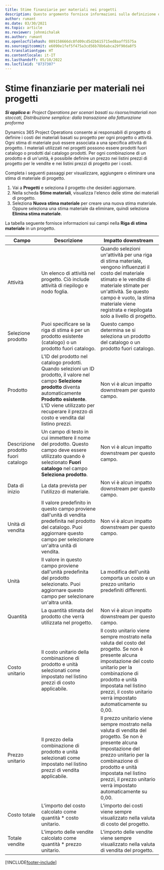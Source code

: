 ```yaml
---
title: Stime finanziarie per materiali nei progetti
description: Questo argomento fornisce informazioni sulla definizione o sulla stima dei materiali basati su progetto.
author: rumant
ms.date: 03/30/2021
ms.topic: article
ms.reviewer: johnmichalak
ms.author: rumant
ms.openlocfilehash: 089158666dc8fd09cd5d2b615715ed8aaff5575a
ms.sourcegitcommit: e6090e1fef5f475a3cd56b78b6abca29f90da8f5
ms.translationtype: HT
ms.contentlocale: it-IT
ms.lasthandoff: 05/10/2022
ms.locfileid: "8737307"
---
```

# <a name="financial-estimates-for-materials-on-projects"></a>Stime finanziarie per materiali nei progetti

_**Si applica a:** Project Operations per scenari basati su risorse/materiali non stoccati, Distribuzione semplice: dalla transazione alla fatturazione proforma_

Dynamics 365 Project Operations consente ai responsabili di progetto di definire i costi dei materiali basati su progetto per ogni progetto o attività. Ogni stima di materiale può essere associata a una specifica attività di progetto. I materiali utilizzati nei progetti possono essere prodotti fuori catalogo o prodotti dal catalogo prodotti. Per ogni combinazione di un prodotto e di un'unità, è possibile definire un prezzo nei listini prezzi di progetto per le vendite e nei listini prezzi di progetto per i costi.  

Completa i seguenti passaggi per visualizzare, aggiungere o eliminare una stima di materiale di progetto.

1. Vai a **Progetti** e seleziona il progetto che desideri aggiornare.
2. Nella scheda **Stime materiali**, visualizza l'elenco delle stime dei materiali di progetto.
3. Seleziona **Nuova stima materiale** per creare una nuova stima materiale. Oppure seleziona una stima materiale da eliminare, quindi seleziona **Elimina stima materiale**.

La tabella seguente fornisce informazioni sui campi nella **Riga di stima materiale** in un progetto. 

| **Campo** | **Descrizione** | **Impatto downstream** |
| --- | --- | --- |
| Attività | Un elenco di attività nel progetto. Ciò include attività di riepilogo e nodo foglia. | Quando selezioni un'attività per una riga di stima materiale, vengono influenzati il costo del materiale stimato e le vendite di materiale stimate per un'attività. Se questo campo è vuoto, la stima materiale viene registrata e riepilogata solo a livello di progetto. |
| Selezione prodotto |  Puoi specificare se la riga di stima è per un prodotto esistente (catalogo) o un prodotto fuori catalogo. | Questo campo determina se si seleziona un prodotto del catalogo o un prodotto fuori catalogo. |
| Prodotto | L'ID del prodotto nel catalogo prodotti. Quando selezioni un ID prodotto, il valore nel campo **Selezione prodotto** diventa automaticamente **Prodotto esistente**. L'ID viene utilizzato per recuperare il prezzo di costo e vendita dal listino prezzi. | Non vi è alcun impatto downstream per questo campo. |
| Descrizione prodotto fuori catalogo | Un campo di testo in cui immettere il nome del prodotto. Questo campo deve essere utilizzato quando è selezionato **Fuori catalogo** nel campo **Seleziona prodotto**.| Non vi è alcun impatto downstream per questo campo. |
| Data di inizio | La data prevista per l'utilizzo di materiale. | Non vi è alcun impatto downstream per questo campo. |
| Unità di vendita | Il valore predefinito in questo campo proviene dall'unità di vendita predefinita nel prodotto del catalogo. Puoi aggiornare questo campo per selezionare un'altra unità di vendita. | Non vi è alcun impatto downstream per questo campo. |
| Unità | Il valore in questo campo proviene dall'unità predefinita del prodotto selezionato. Puoi aggiornare questo campo per selezionare un'altra unità. | La modifica dell'unità comporta un costo e un prezzo unitario predefiniti differenti. |
| Quantità | La quantità stimata del prodotto che verrà utilizzata nel progetto. | Non vi è alcun impatto downstream per questo campo. |
| Costo unitario | Il costo unitario della combinazione di prodotto e unità selezionati come impostato nel listino prezzi di costo applicabile. | Il costo unitario viene sempre mostrato nella valuta del costo del progetto. Se non è presente alcuna impostazione del costo unitario per la combinazione di prodotto e unità impostata nel listino prezzi, il costo unitario verrà impostato automaticamente su 0,00. |
| Prezzo unitario | Il prezzo della combinazione di prodotto e unità selezionati come impostato nel listino prezzi di vendita applicabile. | Il prezzo unitario viene sempre mostrato nella valuta di vendita del progetto. Se non è presente alcuna impostazione del prezzo unitario per la combinazione di prodotto e unità impostata nel listino prezzi, il prezzo unitario verrà impostato automaticamente su 0,00.|
| Costo totale | L'importo del costo calcolato come quantità \* costo unitario.| L'importo dei costi viene sempre visualizzato nella valuta di costo del progetto. |
| Totale vendite | L'importo delle vendite calcolato come quantità \* prezzo unitario. | L'importo delle vendite viene sempre visualizzato nella valuta di vendita del progetto. |


[!INCLUDE[footer-include](../includes/footer-banner.md)]
